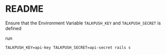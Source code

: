 # README

Ensure that the Environment Variable `TALKPUSH_KEY` and `TALKPUSH_SECRET` is defined

run

    TALKPUSH_KEY=api-key TALKPUSH_SECRET=api-secret rails s

